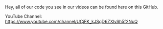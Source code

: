 Hey, all of our code you see in our videos can be found here on this GitHub.

YouTube Channel: https://www.youtube.com/channel/UCjFK_kJSgD6ZXlvSh5f2NuQ
